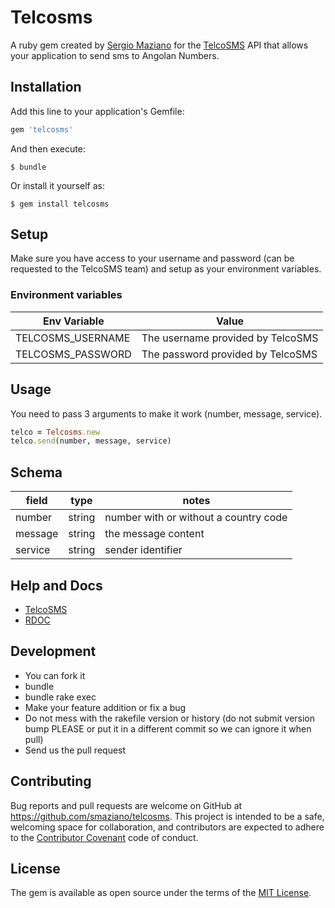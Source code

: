 # Telcosms

A ruby gem created by [Sergio Maziano](http://github.com/smaziano) for the [TelcoSMS](http://telcosms.co.ao) API that allows your application to send sms to Angolan Numbers.

## Installation

Add this line to your application's Gemfile:

```ruby
gem 'telcosms'
```

And then execute:

    $ bundle

Or install it yourself as:

    $ gem install telcosms

## Setup
Make sure you have access to your username and password (can be requested to the TelcoSMS team)
and setup as your environment variables.

### Environment variables
|Env Variable|Value|
|-|-|
|TELCOSMS_USERNAME| The username provided by TelcoSMS|
|TELCOSMS_PASSWORD| The password provided by TelcoSMS|

## Usage
You need to pass 3 arguments to make it work (number, message, service).
```ruby
telco = Telcosms.new
telco.send(number, message, service)
```
## Schema
|field |type|notes|
|-|-|-|
|number|string|number with or without a country code|
|message|string|the message content|
|service|string|sender identifier |

## Help and Docs

- [TelcoSMS](http://telcosms.co.ao)
- [RDOC](http://www.rubydoc.info/gems/telcosms/1.0.0)

## Development

- You can fork it
- bundle
- bundle rake exec
- Make your feature addition or fix a bug
- Do not  mess with the rakefile version or history (do not submit version bump PLEASE or put it in a different commit so we can ignore it when pull)
- Send us the pull request

## Contributing

Bug reports and pull requests are welcome on GitHub at https://github.com/smaziano/telcosms. This project is intended to be a safe, welcoming space for collaboration, and contributors are expected to adhere to the [Contributor Covenant](http://contributor-covenant.org) code of conduct.


## License

The gem is available as open source under the terms of the [MIT License](http://opensource.org/licenses/MIT).